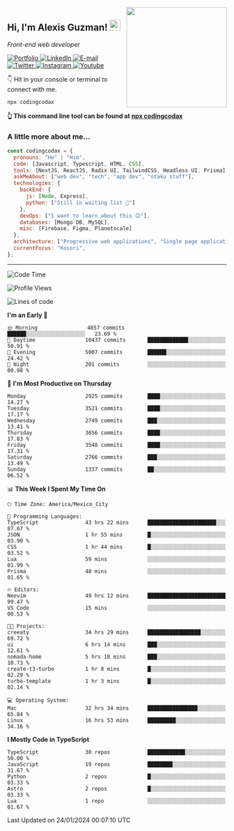 <img align='right' src="https://media.giphy.com/media/M9gbBd9nbDrOTu1Mqx/giphy.gif" width="230">
<h2>Hi, I'm Alexis Guzman! <img src="https://media.giphy.com/media/hvRJCLFzcasrR4ia7z/giphy.gif" width="25px"></h2>
<p><em>Front-end web developer</em></p>

<p>
  <a href='https://www.codingcodax.dev' target='_blank'>
    <img alt='Portfolio' src='https://img.shields.io/badge/Portfolio-black?logo=vercel&style=flat-square'>
  </a>
  <a href='https://linkedin.com/in/codingcodax' target='_blank'>
    <img alt='LinkedIn' src='https://img.shields.io/badge/LinkedIn-black?logo=LinkedIn&style=flat-square'>
  </a>
  <a href='mailto:codingcodax@gmail.com' target='_blank'>
    <img alt='E-mail' src='https://img.shields.io/badge/Email-black?logo=Gmail&style=flat-square'>
  </a>
  <a href='https://twitter.com/codingcodax' target='_blank'>
    <img alt='Twitter' src='https://img.shields.io/badge/Twitter-black?logo=Twitter&style=flat-square'>
  </a>
  <a href='https://www.instagram.com/codingcodax' target='_blank'>
    <img alt='Instagram' src='https://img.shields.io/badge/Instagram-black?logo=Instagram&style=flat-square'>
  </a>
  <a href='https://www.youtube.com/@codingcodax' target='_blank'>
    <img alt='Youtube' src='https://img.shields.io/badge/YouTube-black?logo=Youtube&style=flat-square'>
  </a>
</p>

👇 Hit in your console or terminal to connect with me.

```bash
npx codingcodax
```
**👆 This command line tool can be found at [npx codingcodax](https://github.com/codingcodax/npx-codingcodax)**

<h3>A little more about me...</h3>

```javascript
const codingcodax = {
  pronouns: "He" | "Him",
  code: [Javascript, Typescript, HTML, CSS],
  tools: [NextJS, ReactJS, Radix UI, TailwindCSS, Headless UI, Prisma],
  askMeAbout: ["web dev", "tech", "app dev", "otaku stuff"],
  technologies: {
    backEnd: {
      js: [Node, Express],
      python: ["Still in waiting list 🥲"]
    },
    devOps: ["I want to learn about this 😊"],
    databases: [Mongo DB, MySQL],
    misc: [Firebase, Figma, Planetscale]
  },
  architecture: ["Progressive web applications", "Single page applications"],
  currentFocus: "Kosori",
};
```

---

<!--START_SECTION:waka-->
![Code Time](http://img.shields.io/badge/Code%20Time-2%2C205%20hrs%2034%20mins-blue)

![Profile Views](http://img.shields.io/badge/Profile%20Views-1-blue)

![Lines of code](https://img.shields.io/badge/From%20Hello%20World%20I%27ve%20Written-9.3%20million%20lines%20of%20code-blue)

**I'm an Early 🐤** 

```text
🌞 Morning                4857 commits        ██████░░░░░░░░░░░░░░░░░░░   23.69 % 
🌆 Daytime                10437 commits       █████████████░░░░░░░░░░░░   50.91 % 
🌃 Evening                5007 commits        ██████░░░░░░░░░░░░░░░░░░░   24.42 % 
🌙 Night                  201 commits         ░░░░░░░░░░░░░░░░░░░░░░░░░   00.98 % 
```
📅 **I'm Most Productive on Thursday** 

```text
Monday                   2925 commits        ████░░░░░░░░░░░░░░░░░░░░░   14.27 % 
Tuesday                  3521 commits        ████░░░░░░░░░░░░░░░░░░░░░   17.17 % 
Wednesday                2749 commits        ███░░░░░░░░░░░░░░░░░░░░░░   13.41 % 
Thursday                 3656 commits        ████░░░░░░░░░░░░░░░░░░░░░   17.83 % 
Friday                   3548 commits        ████░░░░░░░░░░░░░░░░░░░░░   17.31 % 
Saturday                 2766 commits        ███░░░░░░░░░░░░░░░░░░░░░░   13.49 % 
Sunday                   1337 commits        ██░░░░░░░░░░░░░░░░░░░░░░░   06.52 % 
```


📊 **This Week I Spent My Time On** 

```text
🕑︎ Time Zone: America/Mexico_City

💬 Programming Languages: 
TypeScript               43 hrs 22 mins      ██████████████████████░░░   87.67 % 
JSON                     1 hr 55 mins        █░░░░░░░░░░░░░░░░░░░░░░░░   03.90 % 
CSS                      1 hr 44 mins        █░░░░░░░░░░░░░░░░░░░░░░░░   03.52 % 
Lua                      59 mins             ░░░░░░░░░░░░░░░░░░░░░░░░░   01.99 % 
Prisma                   48 mins             ░░░░░░░░░░░░░░░░░░░░░░░░░   01.65 % 

🔥 Editors: 
Neovim                   49 hrs 12 mins      █████████████████████████   99.47 % 
VS Code                  15 mins             ░░░░░░░░░░░░░░░░░░░░░░░░░   00.53 % 

🐱‍💻 Projects: 
creeaty                  34 hrs 29 mins      █████████████████░░░░░░░░   69.72 % 
ui                       6 hrs 14 mins       ███░░░░░░░░░░░░░░░░░░░░░░   12.61 % 
nomada-home              5 hrs 18 mins       ███░░░░░░░░░░░░░░░░░░░░░░   10.73 % 
create-t3-turbo          1 hr 8 mins         █░░░░░░░░░░░░░░░░░░░░░░░░   02.29 % 
turbo-template           1 hr 3 mins         █░░░░░░░░░░░░░░░░░░░░░░░░   02.14 % 

💻 Operating System: 
Mac                      32 hrs 34 mins      ████████████████░░░░░░░░░   65.84 % 
Linux                    16 hrs 53 mins      █████████░░░░░░░░░░░░░░░░   34.16 % 
```

**I Mostly Code in TypeScript** 

```text
TypeScript               30 repos            ████████████░░░░░░░░░░░░░   50.00 % 
JavaScript               19 repos            ████████░░░░░░░░░░░░░░░░░   31.67 % 
Python                   2 repos             █░░░░░░░░░░░░░░░░░░░░░░░░   03.33 % 
Astro                    2 repos             █░░░░░░░░░░░░░░░░░░░░░░░░   03.33 % 
Lua                      1 repo              ░░░░░░░░░░░░░░░░░░░░░░░░░   01.67 % 
```




 Last Updated on 24/01/2024 00:07:10 UTC
<!--END_SECTION:waka-->
